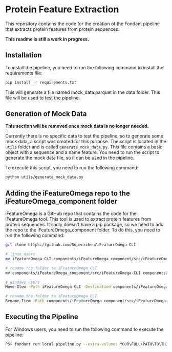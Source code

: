 # Protein Feature Extraction

This repository contains the code for the creation of the Fondant pipeline that extracts protein features from protein sequences.

**This readme is still a work in progress.**

## Installation

To install the pipeline, you need to run the following command to install the requirements file:

```bash
pip install -r requirements.txt
```

This will generate a file named mock_data.parquet in the data folder. This file will be used to test the pipeline.

## Generation of Mock Data

**This section will be removed once mock data is no longer needed.**

Currently there is no specific data to test the pipeline, so to generate some mock data, a script was created for this purpose. The script is located in the `utils` folder and is called `generate_mock_data.py`. This file contains a basic object with a sequence and a name feature. You need to run the script to generate the mock data file, so it can be used in the pipeline.

To execute this script, you need to run the following command:

```bash
python utils/generate_mock_data.py
```

## Adding the iFeatureOmega repo to the iFeatureOmega_component folder

iFeatureOmega is a GitHub repo that contains the code for the iFeatureOmega tool. This tool is used to extract protein features from protein sequences. It sadly doesn't have a pip package, so we need to add the repo to the iFeatureOmega_component folder. To do this, you need to run the following command:

```bash
git clone https://github.com/Superzchen/iFeatureOmega-CLI

# linux users
mv iFeatureOmega-CLI components/iFeatureOmega_component/src/iFeatureOmega-CLI

# rename the folder to iFeatureOmega_CLI
mv components/iFeatureOmega_component/src/iFeatureOmega-CLI components/iFeatureOmega_component/src/iFeatureOmega_CLI

# windows users
Move-Item -Path iFeatureOmega-CLI -Destination components/iFeatureOmega_component/src/iFeatureOmega-CLI

# rename the folder to iFeatureOmega_CLI
Rename-Item -Path components/iFeatureOmega_component/src/iFeatureOmega-CLI -NewName iFeatureOmega_CLI

```

## Executing the Pipeline

For Windows users, you need to run the following command to execute the pipeline:

```bash
PS> fondant run local pipeline.py --extra-volumes YOUR\FULL\PATH\TO\THIS\PROJECT\data:/data
```
